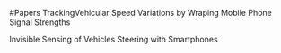 #Papers
TrackingVehicular Speed Variations by Wraping Mobile Phone Signal Strengths


Invisible Sensing of Vehicles Steering with Smartphones
